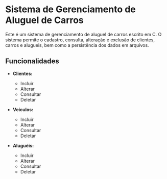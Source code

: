 # Sistema de Gerenciamento de Aluguel de Carros

Este é um sistema de gerenciamento de aluguel de carros escrito em C. O sistema permite o cadastro, consulta, alteração e exclusão de clientes, carros e alugueis, bem como a persistência dos dados em arquivos.

## Funcionalidades

- **Clientes:**
  - Incluir
  - Alterar
  - Consultar
  - Deletar

- **Veículos:**
  - Incluir
  - Alterar
  - Consultar
  - Deletar

- **Aluguéis:**
  - Incluir
  - Alterar
  - Consultar
  - Deletar

